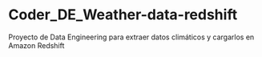 # Coder_DE_Weather-data-redshift
Proyecto de Data Engineering para extraer datos climáticos y cargarlos en Amazon Redshift
